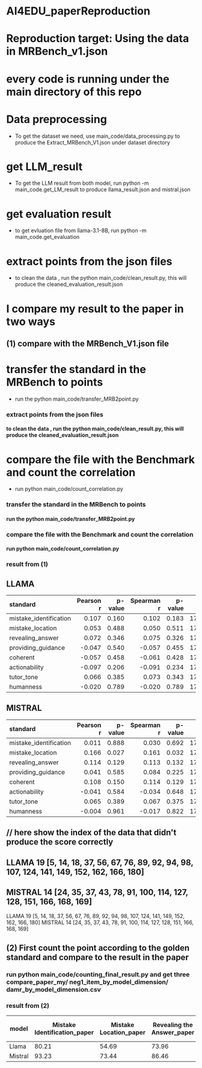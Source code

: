 # AI4EDU_paperReproduction
# Reproduction target: Using the data in MRBench_v1.json

# every code is running under the main directory of this repo

# Data preprocessing
- To get the dataset we need, use main_code/data_processing.py to produce the Extract_MRBench_V1.json under dataset directory

# get LLM_result
- To get the LLM result from both model, run python -m main_code.get_LM_result to produce llama_result.json  and mistral.json

# get evaluation result
- to get evluation file from llama-3.1-8B, run python -m main_code.get_evaluation

# extract points from the json files
- to clean the data , run the  python main_code/clean_result.py, this will produce the cleaned_evaluation_result.json
# I compare my result to the paper in two ways 

## (1) compare with the MRBench_V1.json file

# transfer the standard in the MRBench to points
- run the python main_code/transfer_MRB2point.py 
### extract points from the json files
#### to clean the data , run the  python main_code/clean_result.py, this will produce the cleaned_evaluation_result.json

# compare the file with the Benchmark and count the correlation
- run python main_code/count_correlation.py
### transfer the standard in the MRBench to points
#### run the python main_code/transfer_MRB2point.py 

### compare the file with the Benchmark and count the correlation
#### run python main_code/count_correlation.py

### result from (1)

## LLAMA

| standard                | Pearson r | p-value | Spearman r | p-value |   n |
| :---------------------- | --------: | ------: | ---------: | ------: | --: |
| mistake\_identification |     0.107 |   0.160 |      0.102 |   0.183 | 173 |
| mistake\_location       |     0.053 |   0.488 |      0.050 |   0.511 | 173 |
| revealing\_answer       |     0.072 |   0.346 |      0.075 |   0.326 | 173 |
| providing\_guidance     |    -0.047 |   0.540 |     -0.057 |   0.455 | 173 |
| coherent                |    -0.057 |   0.458 |     -0.061 |   0.428 | 173 |
| actionability           |    -0.097 |   0.206 |     -0.091 |   0.234 | 173 |
| tutor\_tone             |     0.066 |   0.385 |      0.073 |   0.343 | 173 |
| humanness               |    -0.020 |   0.789 |     -0.020 |   0.789 | 173 |

## MISTRAL

| standard                | Pearson r | p-value | Spearman r | p-value |   n |
| :---------------------- | --------: | ------: | ---------: | ------: | --: |
| mistake\_identification |     0.011 |   0.888 |      0.030 |   0.692 | 178 |
| mistake\_location       |     0.166 |   0.027 |      0.161 |   0.032 | 178 |
| revealing\_answer       |     0.114 |   0.129 |      0.113 |   0.132 | 178 |
| providing\_guidance     |     0.041 |   0.585 |      0.084 |   0.225 | 178 |
| coherent                |     0.108 |   0.150 |      0.114 |   0.129 | 178 |
| actionability           |    -0.041 |   0.584 |     -0.034 |   0.648 | 178 |
| tutor\_tone             |     0.065 |   0.389 |      0.067 |   0.375 | 178 |
| humanness               |    -0.004 |   0.961 |     -0.017 |   0.822 | 178 |


// here show the index of the data that didn't produce the score correctly
-------------------------------------------
## LLAMA       19  [5, 14, 18, 37, 56, 67, 76, 89, 92, 94, 98, 107, 124, 141, 149, 152, 162, 166, 180] 
## MISTRAL     14  [24, 35, 37, 43, 78, 91, 100, 114, 127, 128, 151, 166, 168, 169]
LLAMA       19  [5, 14, 18, 37, 56, 67, 76, 89, 92, 94, 98, 107, 124, 141, 149, 152, 162, 166, 180]
MISTRAL     14  [24, 35, 37, 43, 78, 91, 100, 114, 127, 128, 151, 166, 168, 169]

## (2) First count the point according to the golden standard and compare to the result in the paper

### run python main_code/counting_final_result.py and get three compare_paper_my/ neg1_item_by_model_dimension/ damr_by_model_dimension.csv
### result from (2)

| model   | Mistake Identification_paper | Mistake Location_paper | Revealing the Answer_paper | Providing Guidance_paper | Actionability_paper | Coherence_paper | Tutor Tone_paper | Human-likeness_paper | Actionability_my | Coherence_my | Human-likeness_my | Mistake Identification_my | Mistake Location_my | Providing Guidance_my | Revealing the Answer_my | Tutor Tone_my | Mistake Identification_diff(my-paper) | Mistake Location_diff(my-paper) | Revealing the Answer_diff(my-paper) | Providing Guidance_diff(my-paper) | Actionability_diff(my-paper) | Coherence_diff(my-paper) | Tutor Tone_diff(my-paper) | Human-likeness_diff(my-paper) |
|---------|------------------------------|------------------------|----------------------------|--------------------------|---------------------|-----------------|------------------|-----------------------|------------------|--------------|-------------------|--------------------------|--------------------|-----------------------|-------------------------|---------------|--------------------------------------|--------------------------------|-------------------------------------|----------------------------------|-----------------------------|---------------------------|----------------------------|-------------------------------|
| Llama   | 80.21                        | 54.69                  | 73.96                      | 45.31                    | 42.71               | 80.73           | 19.79            | 93.75                 | 96.53            | 98.28        | 98.84             | 83.24                    | 84.39              | 83.82                 | 27.75                   | 20.81         | 3.03                                 | 29.70                          | -46.21                             | 38.51                            | 53.82                       | 17.55                     | 1.02                          | 5.09                          |
| Mistral | 93.23                        | 73.44                  | 86.46                      | 63.54                    | 70.31               | 86.98           | 15.10            | 95.31                 | 55.06            | 60.34        | 73.03             | 43.82                    | 43.82              | 44.38                 | 53.93                   | 22.47         | -49.41                               | -29.62                         | -32.53                             | -19.16                           | -15.25                      | -26.64                    | 7.37                          | -22.28                        |
